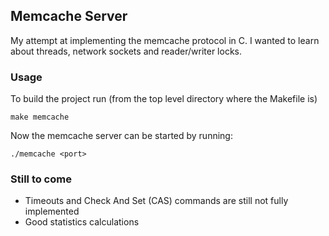 ## Memcache Server

My attempt at implementing the memcache protocol in C. I wanted to learn about
threads, network sockets and reader/writer locks.

### Usage

To build the project run (from the top level directory where the Makefile is)

    make memcache

Now the memcache server can be started by running:

    ./memcache <port>

### Still to come

  * Timeouts and Check And Set (CAS) commands are still not fully implemented
  * Good statistics calculations
